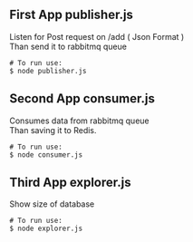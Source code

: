 ## First App publisher.js 
Listen for Post request on /add ( Json Format ) </br>
Than send it to rabbitmq queue</br>
```
# To run use:
$ node publisher.js
```

## Second App consumer.js
Consumes data from rabbitmq queue </br>
Than saving it to Redis.</br>
```
# To run use:
$ node consumer.js
```

## Third App explorer.js
Show size of database</br>
```
# To run use:
$ node explorer.js
```
